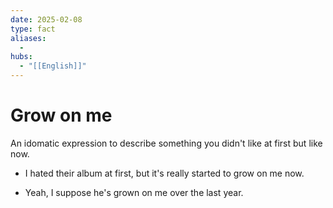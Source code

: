 ```yaml
---
date: 2025-02-08
type: fact
aliases:
  -
hubs:
  - "[[English]]"
---
```


# Grow on me

An idomatic expression to describe something you didn't like at first but like now.

- I hated their album at first, but it's really started to grow on me now.

- Yeah, I suppose he's grown on me over the last year.

